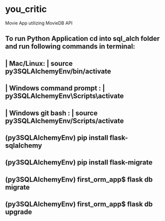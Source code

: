 # you_critic
Movie App utilizing MovieDB API


To run Python Application cd into sql_alch folder and run following commands in terminal: 
------------------------------------------------------------------
| Mac/Linux: | source py3SQLAlchemyEnv/bin/activate                         
------------------------------------------------------------------
| Windows command prompt : | py3SQLAlchemyEnv\Scripts\activate       
------------------------------------------------------------------
| Windows git bash : | source py3SQLAlchemyEnv/Scripts/activate         
------------------------------------------------------------------
(py3SQLAlchemyEnv) pip install flask-sqlalchemy
------------------------------------------------------------------
(py3SQLAlchemyEnv) pip install flask-migrate
------------------------------------------------------------------
(py3SQLAlchemyEnv) first_orm_app$ flask db migrate
------------------------------------------------------------------
(py3SQLAlchemyEnv) first_orm_app$ flask db upgrade
------------------------------------------------------------------
